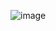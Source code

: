 ![image](https://github.com/vladboj/java-assignments/assets/67463644/3b46155b-d890-4d9f-99f2-50d04988be0d)

